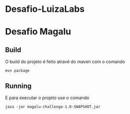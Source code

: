 # Desafio-LuizaLabs

# Desafio Magalu

## Build

O build do projeto é feito atravé do maven com o comando 
```
mvn package
```

## Running

E para executar o projeto use o comando
```
java -jar magalu-challenge-1.0-SNAPSHOT.jar
```

